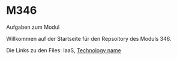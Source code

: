 # M346
Aufgaben zum Modul

Willkommen auf der Startseite für den Repsoitory des Moduls 346.

Die Links zu den Files:
IaaS, [Technology name](https://example.com)
